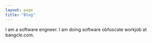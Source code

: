 ```yaml
---
layout: page
title: "Blog"
---
```

I am a software engneer.
I am doing software obfuscate workjob at bangcle.com.
